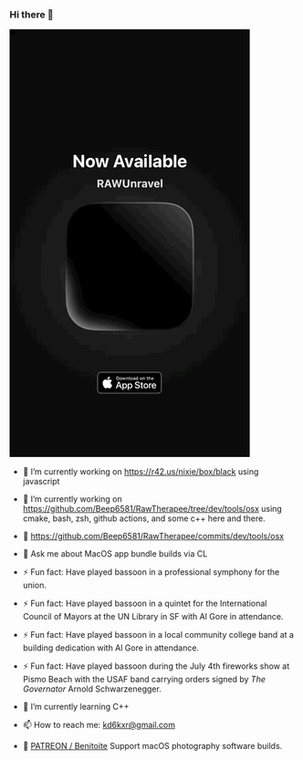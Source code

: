 ### Hi there 👋

<a href="https://apps.apple.com/us/app/rawunravel/id6749280635"><img src="rawunravel.GIF"></img></a>

- 🔭 I’m currently working on https://r42.us/nixie/box/black using javascript
- 🔭 I’m currently working on https://github.com/Beep6581/RawTherapee/tree/dev/tools/osx using cmake, bash, zsh, github actions, and some c++ here and there.
- 👯 https://github.com/Beep6581/RawTherapee/commits/dev/tools/osx
- 💬 Ask me about MacOS app bundle builds via CL

- ⚡ Fun fact: Have played bassoon in a professional symphony for the union.  
- ⚡ Fun fact: Have played bassoon in a quintet for the International Council of Mayors at the UN Library in SF with Al Gore in attendance.  
- ⚡ Fun fact: Have played bassoon in a local community college band at a building dedication with Al Gore in attendance.  
- ⚡ Fun fact: Have played bassoon during the July 4th fireworks show at Pismo Beach with the USAF band carrying orders signed by *The Governator* Arnold Schwarzenegger. 

- 🌱 I’m currently learning C++

- 📫 How to reach me: kd6kxr@gmail.com

- 🔭 [PATREON / Benitoite](https://www.patreon.com/Benitoite) Support macOS photography software builds.

<!--
**Benitoite/Benitoite** is a ✨ _special_ ✨ repository because its `README.md` (this file) appears on your GitHub profile.

Here are some ideas to get you started:

- 🔭 I’m currently working on ...
- 🌱 I’m currently learning ...
- 👯 I’m looking to collaborate on ...
- 🤔 I’m looking for help with ...
- 💬 Ask me about ...
- 📫 How to reach me: ...
- 😄 Pronouns: ...
- ⚡ Fun fact: ...
-->
